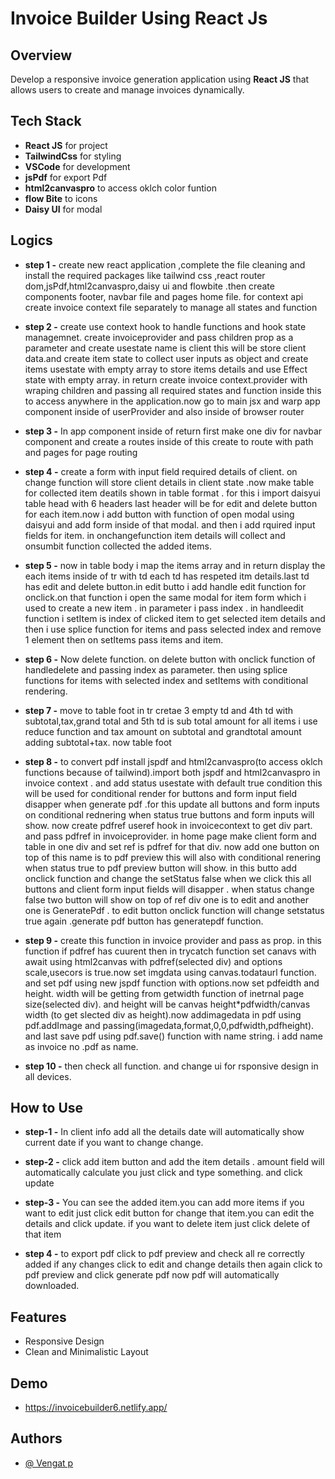 # Invoice Builder Using React Js

## Overview

Develop a responsive invoice generation application using **React JS** that allows users to create and manage invoices dynamically.

## Tech Stack

- **React JS** for project
- **TailwindCss** for styling
- **VSCode** for development
- **jsPdf** for export Pdf
- **html2canvaspro** to access oklch color funtion
- **flow Bite** to icons
- **Daisy UI** for modal

## Logics

- **step 1 -** create new react application ,complete the file cleaning and install the required packages like tailwind css ,react router dom,jsPdf,html2canvaspro,daisy ui and flowbite .then create components footer, navbar file and pages home file. for context api create invoice context file separately to manage all states and function

- **step 2 -** create use context hook to handle functions and hook state managemnet. create invoiceprovider and pass children prop as a parameter and create usestate name is client this will be store client data.and create item state to collect user inputs as object and create items usestate with empty array to store items details and use Effect state with empty array. in return create invoice context.provider with wraping children and passing all required states and function inside this to access anywhere in the application.now go to main jsx and warp app component inside of userProvider and also inside of browser router

- **step 3 -** In app component inside of return first make one div for navbar component and create a routes inside of this create to route with path and pages for page routing

- **step 4 -** create a form with input field required details of client. on change function will store client details in client state .now make table for collected item deatils shown in table format . for this i import daisyui table head with 6 headers last header will be for edit and delete button for each item.now i add button with function of open modal using daisyui and add form inside of that modal. and then i add rquired input fields for item. in onchangefunction item details will collect and onsumbit function collected the added items.

- **step 5 -** now in table body i map the items array and in return display the each items inside of tr with td each td has respeted itm details.last td has edit and delete button.in edit butto i add handle edit function for onclick.on that function i open the same modal for item form which i used to create a new item . in parameter i pass index . in handleedit function i setItem is index of clicked item to get selected item details and then i use splice function for items and pass selected index and remove 1 element then on setItems pass items and item.

- **step 6 -** Now delete function. on delete button with onclick function of handledelete and passing index as parameter. then using splice functions for items with selected index and setItems with conditional rendering.

- **step 7 -** move to table foot in tr cretae 3 empty td and 4th td with subtotal,tax,grand total and 5th td is sub total amount for all items i use reduce function and tax amount on subtotal and grandtotal amount adding subtotal+tax. now table foot

- **step 8 -** to convert pdf install jspdf and html2canvaspro(to access oklch functions because of tailwind).import both jspdf and html2canvaspro in invoice context . and add status usestate with default true condition this will be used for conditional render for buttons and form input field disapper when generate pdf .for this update all buttons and form inputs on conditional rednering when status true buttons and form inputs will show.
  now create pdfref useref hook in invoicecontext to get div part. and pass pdfref in invoiceprovider. in home page make client form and table in one div and set ref is pdfref for that div. now add one button on top of this name is to pdf preview this will also with conditional renering when status true to pdf preview button will show. in this butto add onclick function and change the setStatus false when we click this all buttons and client form input fields will disapper . when status change false two button will show on top of ref div one is to edit and another one is GeneratePdf . to edit button onclick function will change setstatus true again .generate pdf button has generatepdf function.

- **step 9 -** create this function in invoice provider and pass as prop. in this function if pdfref has cuurent then in trycatch function set canavs with await using html2canvas with pdfref(selected div) and options scale,usecors is true.now set imgdata using canvas.todataurl function. and set pdf using new jspdf function with options.now set pdfeidth and height. width will be getting from getwidth function of inetrnal page size(selected div). and height will be canvas height\*pdfwidth/canvas width (to get slected div as height).now addimagedata in pdf using pdf.addImage and passing(imagedata,format,0,0,pdfwidth,pdfheight). and last save pdf using pdf.save() function with name string. i add name as invoice no .pdf as name.

- **step 10 -** then check all function. and change ui for rsponsive design in all devices.

## How to Use

- **step-1 -** In client info add all the details date will automatically show current date if you want to change change.

- **step-2 -** click add item button and add the item details . amount field will automatically calculate you just click and type something. and click update

- **step-3 -** You can see the added item.you can add more items if you want to edit just click edit button for change that item.you can edit the details and click update. if you want to delete item just click delete of that item

- **step 4 -** to export pdf click to pdf preview and check all re correctly added if any changes click to edit and change details then again click to pdf preview and click generate pdf now pdf will automatically downloaded.

## Features

- Responsive Design
- Clean and Minimalistic Layout

## Demo

- https://invoicebuilder6.netlify.app/

## Authors

- [@ Vengat p](https://github.com/Vengat-P)
